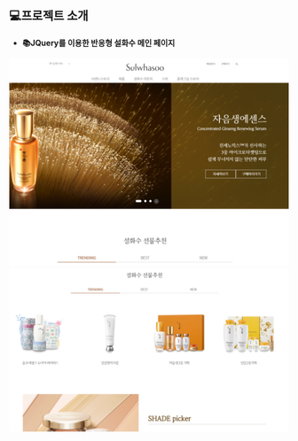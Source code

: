 ## 💻프로젝트 소개

- **📚JQuery를 이용한 반응형 설화수 메인 페이지**
<img src="https://github.com/testerhyuk/sulhwasoo/blob/main/img/%EC%84%A4%ED%99%94%EC%88%98.PNG?raw=true">
<img src="https://github.com/testerhyuk/sulhwasoo/blob/main/img/%EC%84%A4%ED%99%94%EC%88%982.PNG?raw=true">
